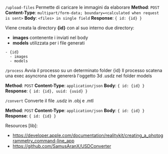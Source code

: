 `/upload-files` Permette di caricare le immagini da elaborare
**Method**: `POST`
**Content-Type**: `multipart/form-data; boundary=<calculated when request is sent>`
**Body**: `<files> in single field`
**Response**: `{ id: {id} }`

Viene creata la directory **{id}** con al suo interno due directory:

- **images** contenente i <files> inviati nel body
- **models** utilizzata per i file generati

```
- {id}
  - images
  - models
```

`/process` Avvia il processo su un determinato folder {id}
Il processo scatena una exec asyncrona che genererà l'oggetto 3d .usdz nel folder models

**Method**: `POST`
**Content-Type**: `application/json`
**Body**: `{ id: {id} }`
**Response**: `{ id: {id}, uuid: {uuid} }`

`/convert` Converte il file .usdz in .obj e .mtl

**Method**: `POST`
**Content-Type**: `application/json`
**Body**: `{ id: {id} }`
**Response**: `{ id: {id} }`

Resources [lib]:

- https://developer.apple.com/documentation/realitykit/creating_a_photogrammetry_command-line_app
- https://github.com/SamusAranX/USDConverter
